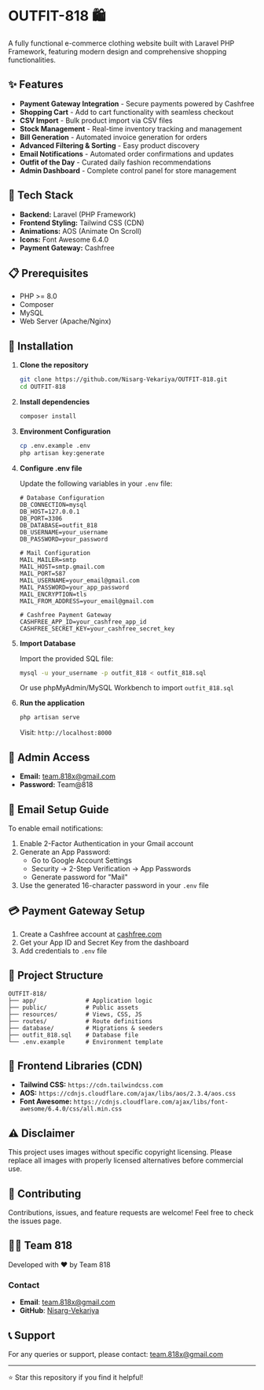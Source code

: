 # OUTFIT-818 🛍️

A fully functional e-commerce clothing website built with Laravel PHP Framework, featuring modern design and comprehensive shopping functionalities.

## ✨ Features

- **Payment Gateway Integration** - Secure payments powered by Cashfree
- **Shopping Cart** - Add to cart functionality with seamless checkout
- **CSV Import** - Bulk product import via CSV files
- **Stock Management** - Real-time inventory tracking and management
- **Bill Generation** - Automated invoice generation for orders
- **Advanced Filtering & Sorting** - Easy product discovery
- **Email Notifications** - Automated order confirmations and updates
- **Outfit of the Day** - Curated daily fashion recommendations
- **Admin Dashboard** - Complete control panel for store management

## 🚀 Tech Stack

- **Backend:** Laravel (PHP Framework)
- **Frontend Styling:** Tailwind CSS (CDN)
- **Animations:** AOS (Animate On Scroll)
- **Icons:** Font Awesome 6.4.0
- **Payment Gateway:** Cashfree

## 📋 Prerequisites

- PHP >= 8.0
- Composer
- MySQL
- Web Server (Apache/Nginx)

## 🔧 Installation

1. **Clone the repository**
   ```bash
   git clone https://github.com/Nisarg-Vekariya/OUTFIT-818.git
   cd OUTFIT-818
   ```

2. **Install dependencies**
   ```bash
   composer install
   ```

3. **Environment Configuration**
   ```bash
   cp .env.example .env
   php artisan key:generate
   ```

4. **Configure .env file**
   
   Update the following variables in your `.env` file:
   
   ```env
   # Database Configuration
   DB_CONNECTION=mysql
   DB_HOST=127.0.0.1
   DB_PORT=3306
   DB_DATABASE=outfit_818
   DB_USERNAME=your_username
   DB_PASSWORD=your_password
   
   # Mail Configuration
   MAIL_MAILER=smtp
   MAIL_HOST=smtp.gmail.com
   MAIL_PORT=587
   MAIL_USERNAME=your_email@gmail.com
   MAIL_PASSWORD=your_app_password
   MAIL_ENCRYPTION=tls
   MAIL_FROM_ADDRESS=your_email@gmail.com
   
   # Cashfree Payment Gateway
   CASHFREE_APP_ID=your_cashfree_app_id
   CASHFREE_SECRET_KEY=your_cashfree_secret_key
   ```

5. **Import Database**
   
   Import the provided SQL file:
   ```bash
   mysql -u your_username -p outfit_818 < outfit_818.sql
   ```
   
   Or use phpMyAdmin/MySQL Workbench to import `outfit_818.sql`

6. **Run the application**
   ```bash
   php artisan serve
   ```
   
   Visit: `http://localhost:8000`

## 👤 Admin Access

- **Email:** team.818x@gmail.com
- **Password:** Team@818

## 📧 Email Setup Guide

To enable email notifications:

1. Enable 2-Factor Authentication in your Gmail account
2. Generate an App Password:
   - Go to Google Account Settings
   - Security → 2-Step Verification → App Passwords
   - Generate password for "Mail"
3. Use the generated 16-character password in your `.env` file

## 💳 Payment Gateway Setup

1. Create a Cashfree account at [cashfree.com](https://www.cashfree.com)
2. Get your App ID and Secret Key from the dashboard
3. Add credentials to `.env` file

## 📁 Project Structure

```
OUTFIT-818/
├── app/              # Application logic
├── public/           # Public assets
├── resources/        # Views, CSS, JS
├── routes/           # Route definitions
├── database/         # Migrations & seeders
├── outfit_818.sql    # Database file
└── .env.example      # Environment template
```

## 🎨 Frontend Libraries (CDN)

- **Tailwind CSS:** `https://cdn.tailwindcss.com`
- **AOS:** `https://cdnjs.cloudflare.com/ajax/libs/aos/2.3.4/aos.css`
- **Font Awesome:** `https://cdnjs.cloudflare.com/ajax/libs/font-awesome/6.4.0/css/all.min.css`

## ⚠️ Disclaimer

This project uses images without specific copyright licensing. Please replace all images with properly licensed alternatives before commercial use.

## 🤝 Contributing

Contributions, issues, and feature requests are welcome! Feel free to check the issues page.

## 👨‍💻 Team 818

Developed with ❤️ by Team 818

### Contact
- **Email**: team.818x@gmail.com
- **GitHub**: [Nisarg-Vekariya](https://github.com/Nisarg-Vekariya)

## 📞 Support

For any queries or support, please contact: team.818x@gmail.com

---

⭐ Star this repository if you find it helpful!
